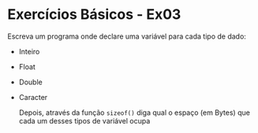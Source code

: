 # Exercícios Básicos - Ex03
Escreva um programa onde declare uma variável para cada tipo de dado:
- Inteiro 
- Float
- Double
- Caracter
  
  Depois, através da função `sizeof()` diga qual o espaço (em Bytes) que cada um desses tipos de variável ocupa
